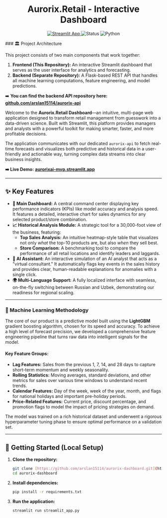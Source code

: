 <h1 align="center">Aurorix.Retail - Interactive Dashboard</h1>

<p align="center">
  <a href="https://aurorixai-mvp.streamlit.app/" target="_blank">
    <img src="https://static.streamlit.io/badges/streamlit_badge_black_white.svg" alt="Streamlit App">
  </a>
  <img src="https://img.shields.io/badge/status-live-brightgreen?style=flat-square" alt="Status">
  <img src="https://img.shields.io/badge/python-3.11+-blue?style=flat-square" alt="Python">
</p>
### 🏛️ Project Architecture

This project consists of two main components that work together:

1.  **Frontend (This Repository):** An interactive Streamlit dashboard that serves as the user interface for analytics and forecasting.
2.  **Backend (Separate Repository):** A Flask-based REST API that handles all machine learning computations, feature engineering, and model predictions.

➡️ **You can find the backend API repository here: [github.com/arslan15114/aurorix-api](https://github.com/arslan15114/aurorix-api)**

Welcome to the **Aurorix.Retail Dashboard**—an intuitive, multi-page web application designed to transform retail management from guesswork into a data-driven science. Built with Streamlit, this platform provides managers and analysts with a powerful toolkit for making smarter, faster, and more profitable decisions.

The application communicates with our dedicated `aurorix-api` to fetch real-time forecasts and visualizes both predictive and historical data in a user-friendly and actionable way, turning complex data streams into clear business insights.

**➡️ Live Demo:** **[aurorixai-mvp.streamlit.app](https://aurorixai-mvp.streamlit.app/)**

---

## ✨ Key Features

- **🔮 Main Dashboard:** A central command center displaying key performance indicators (KPIs) like model accuracy and analysis speed. It features a detailed, interactive chart for sales dynamics for any selected product/store combination.
- **📈 Historical Analysis Module:** A strategic tool for a 30,000-foot view of the business, featuring:
    - **Top Sales Analysis:** An intuitive heatmap-style table that visualizes not only *what* the top-10 products are, but also *when* they sell best.
    - **Store Comparison:** A benchmarking tool to compare the performance of all retail locations and identify leaders and laggards.
- **🤖 AI Assistant:** An interactive simulation of an AI analyst that acts as a "virtual consultant." It automatically flags key events in the sales history and provides clear, human-readable explanations for anomalies with a single click.
- **🌍 Multi-Language Support:** A fully localized interface with seamless, on-the-fly switching between Russian and Uzbek, demonstrating our readiness for regional scaling.

---

### 🧠 Machine Learning Methodology

The core of our product is a predictive model built using the **LightGBM** gradient boosting algorithm, chosen for its speed and accuracy. To achieve a high level of forecast precision, we developed a comprehensive feature engineering pipeline that turns raw data into intelligent signals for the model.

#### **Key Feature Groups:**
- **Lag Features:** Sales from the previous 1, 7, 14, and 28 days to capture short-term momentum and weekly seasonality.
- **Rolling Statistics:** Moving averages, standard deviations, and other metrics for sales over various time windows to understand recent trends.
- **Calendar Features:** Day of the week, week of the year, month, and flags for national holidays and important pre-holiday periods.
- **Price-Related Features:** Current price, discount percentage, and promotion flags to model the impact of pricing strategies on demand.

The model was trained on a rich historical dataset and underwent a rigorous hyperparameter tuning phase to ensure optimal performance on a validation set.

---

## 🚀 Getting Started (Local Setup)

1.  **Clone the repository:**
    ```bash
    git clone [https://github.com/arslan15114/aurorix-dashboard.git](https://github.com/arslan15114/aurorix-dashboard.git)
    cd aurorix-dashboard
    ```

2.  **Install dependencies:**
    ```bash
    pip install -r requirements.txt
    ```

3.  **Run the application:**
    ```bash
    streamlit run streamlit_app.py
    ```
